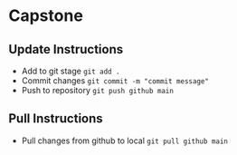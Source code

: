 # Capstone

## Update Instructions

- Add to git stage `git add .`
- Commit changes `git commit -m "commit message"`
- Push to repository `git push github main`

## Pull Instructions

- Pull changes from github to local `git pull github main`
